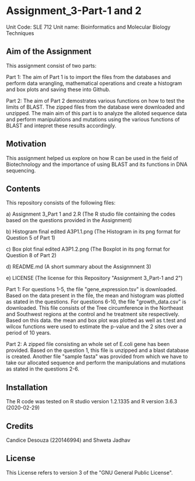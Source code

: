 # Assignment_3-Part-1 and 2
Unit Code: SLE 712
Unit name: Bioinformatics and Molecular Biology Techniques 

## Aim of the Assignment
This assignment consist of two parts:

Part 1: The aim of Part 1 is to import the files from the databases and perform data wrangling, mathematical operations and create a histogram and box plots and saving these into Github.

Part 2: The aim of Part 2 demostrates various functions on how to test the limits of BLAST. The zipped files from the database were downloaded and unzipped. The main aim of this part is to analyze the alloted sequence data and perform manipulations and mutations using the various functions of BLAST and intepret these results accordingly.

## Motivation
This assignment helped us explore on how R can be used in the field of Biotechnology and the importance of using BLAST and its functions in DNA sequencing.

## Contents 
This repository consists of the following files:

a) Assignment 3_Part 1 and 2.R (The R studio file containing the codes based on the questions provided in the Assignment)

b) Histogram final edited A3P1.1.png (The Histogram in its png format for Question 5 of Part 1)

c) Box plot final edited A3P1.2.png (The Boxplot in its png format for Question 8 of Part 2)

d) README.md (A short summary about the Assignmnent 3)

e) LICENSE (The license for this Repository "Assignment 3_Part-1 and 2")

Part 1: For questions 1-5, the file "gene_expression.tsv" is downloaded. Based on the data present in the file, the mean and histogram was plotted as stated in the questions. For questions 6-10, the file "growth_data.csv" is downloaded. This file consists of the Tree circumference in the Northeast and Southwest regions at the control and he treatment site respectively. Based on this data. the mean and box plot was plotted as well as t.test and wilcox functions were used to estimate the p-value and the 2 sites over a period of 10 years.

Part 2: A zipped file consisting an whole set of E.coli gene has been provided. Based on the question 1, this file is unzipped and a blast database is created. Another file "sample fasta" was provided from which we have to take our allocated sequence and perform the manipulations and mutations as stated in the questions 2-6.

## Installation 
The R code was tested on R studio version 1.2.1335 and R version 3.6.3 (2020-02-29)

## Credits 
Candice Desouza (220146994) and Shweta Jadhav

## License
This License refers to version 3 of the "GNU General Public License".

